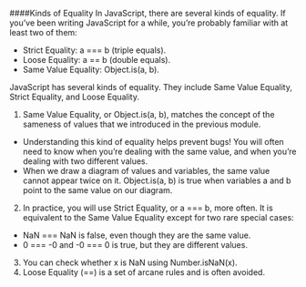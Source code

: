 ####Kinds of Equality
In JavaScript, there are several kinds of equality. If you’ve been writing JavaScript for a while, you’re probably familiar with at least two of them:
* Strict Equality: a === b (triple equals).
* Loose Equality: a == b (double equals).
* Same Value Equality: Object.is(a, b).

JavaScript has several kinds of equality. They include Same Value Equality, Strict Equality, and Loose Equality.
1. Same Value Equality, or Object.is(a, b), matches the concept of the sameness of values that we introduced in the previous module.
* Understanding this kind of equality helps prevent bugs! You will often need to know when you’re dealing with the same value, and when you’re dealing with two different values.
* When we draw a diagram of values and variables, the same value cannot appear twice on it. Object.is(a, b) is true when variables a and b point to the same value on our diagram.
2. In practice, you will use Strict Equality, or a === b, more often. It is equivalent to the Same Value Equality except for two rare special cases:
* NaN === NaN is false, even though they are the same value.
* 0 === -0 and -0 === 0 is true, but they are different values.
3. You can check whether x is NaN using Number.isNaN(x).
4. Loose Equality (==) is a set of arcane rules and is often avoided.
